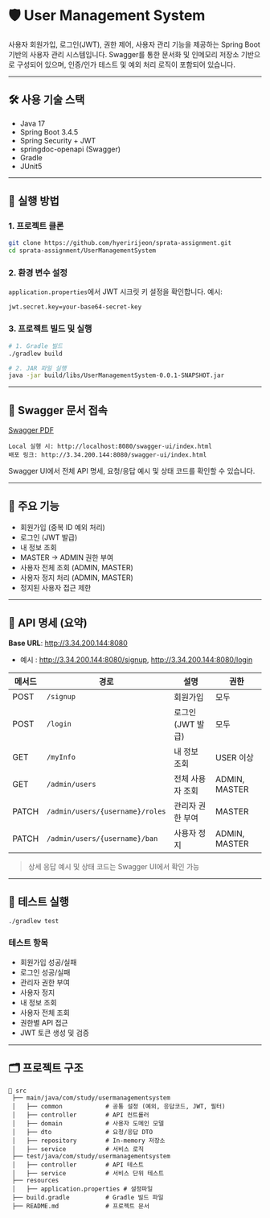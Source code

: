 # 🛡️ User Management System

사용자 회원가입, 로그인(JWT), 권한 제어, 사용자 관리 기능을 제공하는 Spring Boot 기반의 사용자 관리 시스템입니다. Swagger를 통한 문서화 및 인메모리 저장소 기반으로 구성되어 있으며, 인증/인가 테스트 및 예외 처리 로직이 포함되어 있습니다.

---

## 🛠 사용 기술 스택

* Java 17
* Spring Boot 3.4.5
* Spring Security + JWT
* springdoc-openapi (Swagger)
* Gradle
* JUnit5

---

## 🚀 실행 방법

### 1. 프로젝트 클론

```bash
git clone https://github.com/hyeririjeon/sprata-assignment.git
cd sprata-assignment/UserManagementSystem
```

### 2. 환경 변수 설정

`application.properties`에서 JWT 시크릿 키 설정을 확인합니다. 예시:

```properties
jwt.secret.key=your-base64-secret-key
```

### 3. 프로젝트 빌드 및 실행

```bash
# 1. Gradle 빌드
./gradlew build

# 2. JAR 파일 실행
java -jar build/libs/UserManagementSystem-0.0.1-SNAPSHOT.jar
```

---

## 📖 Swagger 문서 접속
[Swagger PDF](./docs/Swagger%20UI.pdf)
```text
Local 실행 시: http://localhost:8080/swagger-ui/index.html
배포 링크: http://3.34.200.144:8080/swagger-ui/index.html 
```

Swagger UI에서 전체 API 명세, 요청/응답 예시 및 상태 코드를 확인할 수 있습니다.

---

## 📌 주요 기능

* 회원가입 (중복 ID 예외 처리)
* 로그인 (JWT 발급)
* 내 정보 조회
* MASTER → ADMIN 권한 부여
* 사용자 전체 조회 (ADMIN, MASTER)
* 사용자 정지 처리 (ADMIN, MASTER)
* 정지된 사용자 접근 제한

---

## 📒 API 명세 (요약)

**Base URL**: http://3.34.200.144:8080
- 예시 : http://3.34.200.144:8080/signup, http://3.34.200.144:8080/login

| 메서드   | 경로                              | 설명           | 권한            |
| ----- | ------------------------------- | ------------ | ------------- |
| POST  | `/signup`                       | 회원가입         | 모두            |
| POST  | `/login`                        | 로그인 (JWT 발급) | 모두            |
| GET   | `/myInfo`                       | 내 정보 조회      | USER 이상       |
| GET   | `/admin/users`                  | 전체 사용자 조회    | ADMIN, MASTER |
| PATCH | `/admin/users/{username}/roles` | 관리자 권한 부여    | MASTER        |
| PATCH | `/admin/users/{username}/ban`   | 사용자 정지       | ADMIN, MASTER |

> 상세 응답 예시 및 상태 코드는 Swagger UI에서 확인 가능

---

## 🧪 테스트 실행

```bash
./gradlew test
```

### 테스트 항목

* 회원가입 성공/실패
* 로그인 성공/실패 
* 관리자 권한 부여 
* 사용자 정지 
* 내 정보 조회
* 사용자 전체 조회
* 권한별 API 접근
* JWT 토큰 생성 및 검증

---

## 🗂 프로젝트 구조

```
📂 src
 ├── main/java/com/study/usermanagementsystem
 │   ├── common            # 공통 설정 (예외, 응답코드, JWT, 필터)
 │   ├── controller        # API 컨트롤러
 │   ├── domain            # 사용자 도메인 모델
 │   ├── dto               # 요청/응답 DTO
 │   ├── repository        # In-memory 저장소
 │   ├── service           # 서비스 로직
 ├── test/java/com/study/usermanagementsystem
 │   ├── controller        # API 테스트
 │   ├── service           # 서비스 단위 테스트
 ├── resources
 │   ├── application.properties # 설정파일
 ├── build.gradle          # Gradle 빌드 파일
 ├── README.md             # 프로젝트 문서
```
